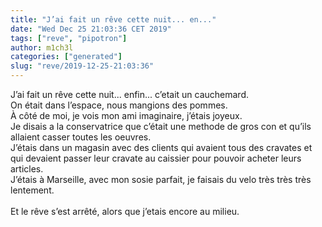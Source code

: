 ```yaml
---
title: "J’ai fait un rêve cette nuit... en..."
date: "Wed Dec 25 21:03:36 CET 2019"
tags: ["reve", "pipotron"]
author: m1ch3l
categories: ["generated"]
slug: "reve/2019-12-25-21:03:36"
---
```


J’ai fait un rêve cette nuit... enfin... c’etait un cauchemard.<br>
On était dans l’espace, nous mangions des pommes.<br>
À côté de moi, je vois mon ami imaginaire, j’étais joyeux.<br>
Je disais a la conservatrice que c’était une methode de gros con et qu’ils allaient casser toutes les oeuvres.<br>
J’étais dans un magasin avec des clients qui avaient tous des cravates et qui devaient passer leur cravate au caissier pour pouvoir acheter leurs articles.<br>
J’étais à Marseille, avec mon sosie parfait, je faisais du velo très très très lentement.<br>
<br>
Et le rêve s’est arrêté, alors que j’etais encore au milieu.<br>
<br>

